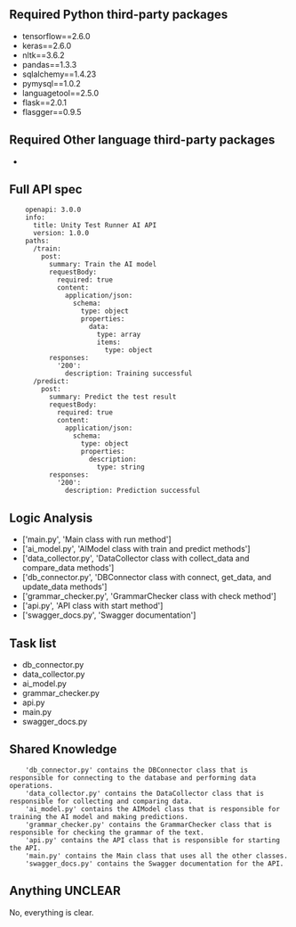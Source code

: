 ## Required Python third-party packages

- tensorflow==2.6.0
- keras==2.6.0
- nltk==3.6.2
- pandas==1.3.3
- sqlalchemy==1.4.23
- pymysql==1.0.2
- languagetool==2.5.0
- flask==2.0.1
- flasgger==0.9.5

## Required Other language third-party packages

- 

## Full API spec


        openapi: 3.0.0
        info:
          title: Unity Test Runner AI API
          version: 1.0.0
        paths:
          /train:
            post:
              summary: Train the AI model
              requestBody:
                required: true
                content:
                  application/json:
                    schema:
                      type: object
                      properties:
                        data:
                          type: array
                          items:
                            type: object
              responses:
                '200':
                  description: Training successful
          /predict:
            post:
              summary: Predict the test result
              requestBody:
                required: true
                content:
                  application/json:
                    schema:
                      type: object
                      properties:
                        description:
                          type: string
              responses:
                '200':
                  description: Prediction successful
    

## Logic Analysis

- ['main.py', 'Main class with run method']
- ['ai_model.py', 'AIModel class with train and predict methods']
- ['data_collector.py', 'DataCollector class with collect_data and compare_data methods']
- ['db_connector.py', 'DBConnector class with connect, get_data, and update_data methods']
- ['grammar_checker.py', 'GrammarChecker class with check method']
- ['api.py', 'API class with start method']
- ['swagger_docs.py', 'Swagger documentation']

## Task list

- db_connector.py
- data_collector.py
- ai_model.py
- grammar_checker.py
- api.py
- main.py
- swagger_docs.py

## Shared Knowledge


        'db_connector.py' contains the DBConnector class that is responsible for connecting to the database and performing data operations.
        'data_collector.py' contains the DataCollector class that is responsible for collecting and comparing data.
        'ai_model.py' contains the AIModel class that is responsible for training the AI model and making predictions.
        'grammar_checker.py' contains the GrammarChecker class that is responsible for checking the grammar of the text.
        'api.py' contains the API class that is responsible for starting the API.
        'main.py' contains the Main class that uses all the other classes.
        'swagger_docs.py' contains the Swagger documentation for the API.
    

## Anything UNCLEAR

No, everything is clear.

